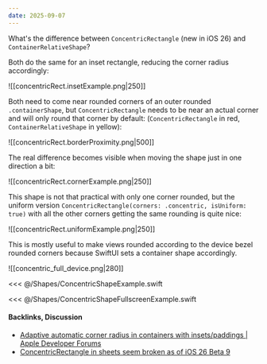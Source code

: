```yaml
---
date: 2025-09-07
---
```


What's the difference between `ConcentricRectangle` (new in iOS 26) and `ContainerRelativeShape`?

Both do the same for an inset rectangle, reducing the corner radius accordingly:

![[concentricRect.insetExample.png|250]]

Both need to come near rounded corners of an outer rounded `.containerShape`, but `ConcentricRectangle` needs to be near an actual corner and will only round that corner by default: (`ConcentricRectangle` in red, `ContainerRelativeShape` in yellow):

![[concentricRect.borderProximity.png|500]] 

The real difference becomes visible when moving the shape just in one direction a bit:

![[concentricRect.cornerExample.png|250]]

This shape is not that practical with only one corner rounded, but the uniform version `ConcentricRectangle(corners: .concentric, isUniform: true)` with all the other corners getting the same rounding is quite nice:

![[concentricRect.uniformExample.png|250]]

This is mostly useful to make views rounded according to the device bezel rounded corners because SwiftUI sets a container shape accordingly.

![[concentric_full_device.png|280]]

<<< @/Shapes/ConcentricShapeExample.swift

<<< @/Shapes/ConcentricShapeFullscreenExample.swift

#### Backlinks, Discussion

* [Adaptive automatic corner radius in containers with insets/paddings | Apple Developer Forums](https://developer.apple.com/forums/thread/794685)
* [ConcentricRectangle in sheets seem broken as of iOS 26 Beta 9](https://mastodon.social/@nicoreese/115158882770867696)
